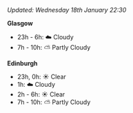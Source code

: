 *Updated: Wednesday 18th January 22:30*

**Glasgow**

* 23h - 6h: :cloud: Cloudy
* 7h - 10h: :partly_sunny: Partly Cloudy

**Edinburgh**

* 23h, 0h: :sunny: Clear
* 1h: :cloud: Cloudy
* 2h - 6h: :sunny: Clear
* 7h - 10h: :partly_sunny: Partly Cloudy
